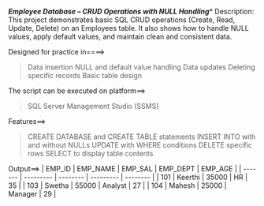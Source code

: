  *******Employee Database – CRUD Operations with NULL Handling********
Description:
This project demonstrates basic SQL CRUD operations (Create, Read, Update, Delete) on an Employees table. It also shows how to handle NULL values, apply default values, 
and maintain clean and consistent data.

Designed for practice in====>
>Data insertion
> NULL and default value handling
> Data updates
> Deleting specific records
> Basic table design

The script can be executed on platform==>
> SQL Server Management Studio (SSMS)

Features==>
> CREATE DATABASE and CREATE TABLE statements
> INSERT INTO with and without NULLs
> UPDATE with WHERE conditions
> DELETE specific rows
> SELECT to display table contents


 Output==>
| EMP\_ID | EMP\_NAME | EMP\_SAL | EMP\_DEPT | EMP\_AGE |
| ------- | --------- | -------- | --------- | -------- |
| 101     | Keerthi   | 35000    | HR        | 35       |
| 103     | Swetha    | 55000    | Analyst   | 27       |
| 104     | Mahesh    | 25000    | Manager   | 29       |
